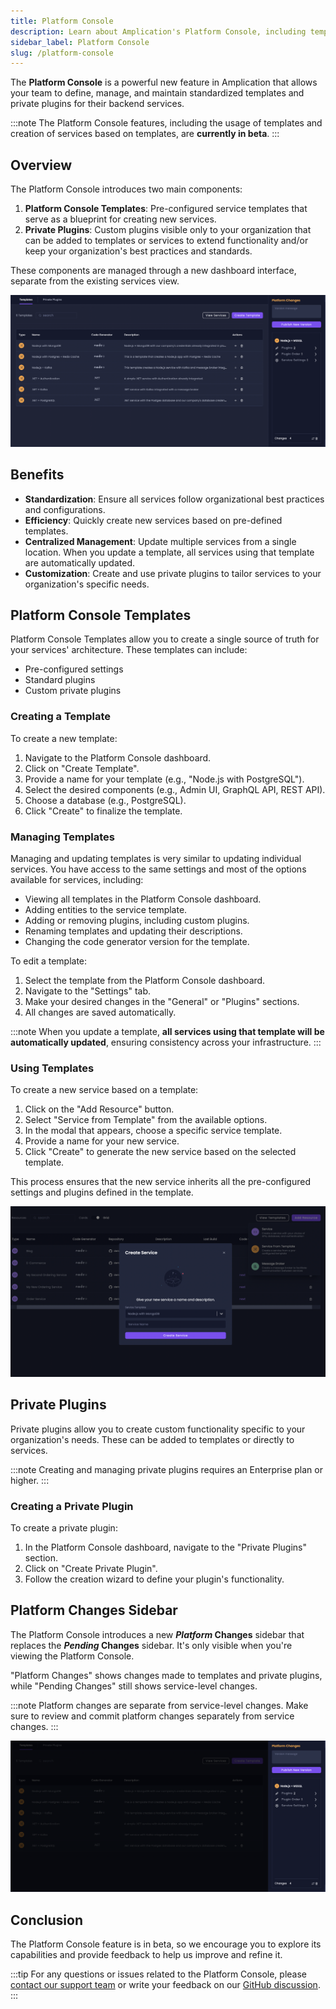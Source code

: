 ```yaml
---
title: Platform Console
description: Learn about Amplication's Platform Console, including templates and private plugins for standardizing service creation and management.
sidebar_label: Platform Console
slug: /platform-console
---
```


The **Platform Console** is a powerful new feature in Amplication that allows your team to define, manage, and maintain standardized templates and private plugins for their backend services.

:::note
The Platform Console features, including the usage of templates and creation of services based on templates, are **currently in beta**.
:::

## Overview

The Platform Console introduces two main components:

1. **Platform Console Templates**: Pre-configured service templates that serve as a blueprint for creating new services.
2. **Private Plugins**: Custom plugins visible only to your organization that can be added to templates or services to extend functionality and/or keep your organization's best practices and standards.

These components are managed through a new dashboard interface, separate from the existing services view.

![Amplication Platform Console](./assets/amplication-platform-console.png)

## Benefits

- **Standardization**: Ensure all services follow organizational best practices and configurations.
- **Efficiency**: Quickly create new services based on pre-defined templates.
- **Centralized Management**: Update multiple services from a single location. When you update a template, all services using that template are automatically updated.
- **Customization**: Create and use private plugins to tailor services to your organization's specific needs.

## Platform Console Templates

Platform Console Templates allow you to create a single source of truth for your services' architecture. These templates can include:

- Pre-configured settings
- Standard plugins
- Custom private plugins

### Creating a Template

To create a new template:

1. Navigate to the Platform Console dashboard.
2. Click on "Create Template".
3. Provide a name for your template (e.g., "Node.js with PostgreSQL").
4. Select the desired components (e.g., Admin UI, GraphQL API, REST API).
5. Choose a database (e.g., PostgreSQL).
6. Click "Create" to finalize the template.

### Managing Templates

Managing and updating templates is very similar to updating individual services. You have access to the same settings and most of the options available for services, including:

- Viewing all templates in the Platform Console dashboard.
- Adding entities to the service template.
- Adding or removing plugins, including custom plugins.
- Renaming templates and updating their descriptions.
- Changing the code generator version for the template.

To edit a template:

1. Select the template from the Platform Console dashboard.
2. Navigate to the "Settings" tab.
3. Make your desired changes in the "General" or "Plugins" sections.
4. All changes are saved automatically.

:::note
When you update a template, **all services using that template will be automatically updated**, ensuring consistency across your infrastructure.
:::

### Using Templates

To create a new service based on a template:

1. Click on the "Add Resource" button.
2. Select "Service from Template" from the available options.
3. In the modal that appears, choose a specific service template.
4. Provide a name for your new service.
5. Click "Create" to generate the new service based on the selected template.

This process ensures that the new service inherits all the pre-configured settings and plugins defined in the template.

![Amplication Create Services From Template](./assets/create-service-from-template.png)

## Private Plugins

Private plugins allow you to create custom functionality specific to your organization's needs. These can be added to templates or directly to services.

:::note
Creating and managing private plugins requires an Enterprise plan or higher.
:::

### Creating a Private Plugin

To create a private plugin:

1. In the Platform Console dashboard, navigate to the "Private Plugins" section.
2. Click on "Create Private Plugin".
3. Follow the creation wizard to define your plugin's functionality.

## Platform Changes Sidebar

The Platform Console introduces a new **_Platform_ Changes** sidebar that replaces the **_Pending_ Changes** sidebar. It's only visible when you're viewing the Platform Console.

"Platform Changes" shows changes made to templates and private plugins, while "Pending Changes" still shows service-level changes.

:::note
Platform changes are separate from service-level changes. Make sure to review and commit platform changes separately from service changes.
:::

![Amplication Create Services From Template](./assets/platform-changes.png)

## Conclusion

The Platform Console feature is in beta, so we encourage you to explore its capabilities and provide feedback to help us improve and refine it.

:::tip
For any questions or issues related to the Platform Console, please [contact our support team](https://amplication.com/contact) or write your feedback on our [GitHub discussion](https://github.com/amplication/amplication/discussions/8979).
:::